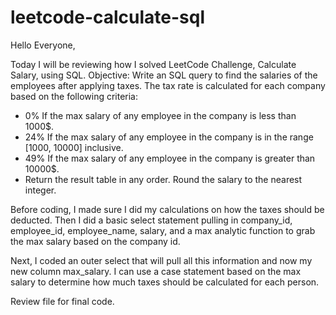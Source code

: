 # leetcode-calculate-sql

Hello Everyone,

Today I will be reviewing how I solved LeetCode Challenge, Calculate Salary, using SQL.
Objective: Write an SQL query to find the salaries of the employees after applying taxes.
The tax rate is calculated for each company based on the following criteria:

* 0% If the max salary of any employee in the company is less than 1000$.
* 24% If the max salary of any employee in the company is in the range [1000, 10000] inclusive.
* 49% If the max salary of any employee in the company is greater than 10000$.
* Return the result table in any order. Round the salary to the nearest integer.


Before coding, I made sure I did my calculations on how the taxes should be deducted. Then I did a basic select statement pulling in company_id, employee_id, employee_name, salary, and a max analytic function to grab the max salary based on the company id.

Next, I coded an outer select that will pull all this information and now my new column max_salary.
I can use a case statement based on the max salary to determine how much taxes should be calculated for each person.

Review file for final code.
